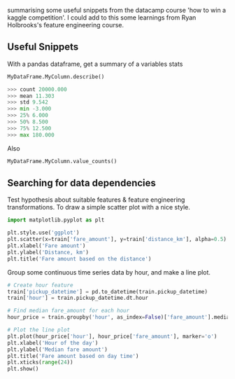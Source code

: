 summarising some useful snippets from the datacamp course 'how to win a kaggle competition'.  I could add to this some learnings from Ryan Holbrooks's feature engineering course.

## Useful Snippets

With a pandas dataframe, get a summary of a variables stats

```Python
MyDataFrame.MyColumn.describe()

>>> count 20000.000 
>>> mean 11.303 
>>> std 9.542 
>>> min -3.000 
>>> 25% 6.000 
>>> 50% 8.500 
>>> 75% 12.500 
>>> max 180.000
```

Also 

```python
MyDataFrame.MyColumn.value_counts()
```

## Searching for data dependencies

Test hypothesis about suitable features & feature engineering transformations.  To draw a simple scatter plot with a nice style.

```python
import matplotlib.pyplot as plt

plt.style.use('ggplot')
plt.scatter(x=train['fare_amount'], y=train['distance_km'], alpha=0.5)
plt.xlabel('Fare amount')
plt.ylabel('Distance, km')
plt.title('Fare amount based on the distance')
```

Group some continuous time series data by hour, and make a line plot.

```Python
# Create hour feature
train['pickup_datetime'] = pd.to_datetime(train.pickup_datetime)
train['hour'] = train.pickup_datetime.dt.hour

# Find median fare_amount for each hour
hour_price = train.groupby('hour', as_index=False)['fare_amount'].median()

# Plot the line plot
plt.plot(hour_price['hour'], hour_price['fare_amount'], marker='o')
plt.xlabel('Hour of the day')
plt.ylabel('Median fare amount')
plt.title('Fare amount based on day time')
plt.xticks(range(24))
plt.show()
```
